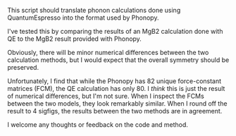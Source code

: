 

This script should translate phonon calculations done using QuantumEspresso into the format used by Phonopy.

I've tested this by comparing the results of an MgB2 calculation done with QE to the MgB2 result provided with Phonopy.

Obviously, there will be minor numerical differences between the two calculation methods, but I would expect that the overall symmetry should be preserved.

Unfortunately, I find that while the Phonopy has 82 unique force-constant matrices (FCM), the QE calculation has only 80. I *think* this is just the result of numerical differences, but I'm not sure. When I inspect the FCMs between the two models, they look remarkably similar. When I round off the result to 4 sigfigs, the results between the two methods are in agreement.

I welcome any thoughts or feedback on the code and method.
